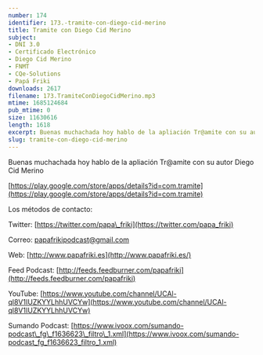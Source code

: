 ```yaml
---
number: 174
identifier: 173.-tramite-con-diego-cid-merino
title: Tramite con Diego Cid Merino
subject:
- DNI 3.0
- Certificado Electrónico
- Diego Cid Merino
- FNMT
- CQe-Solutions
- Papá Friki
downloads: 2617
filename: 173.TramiteConDiegoCidMerino.mp3
mtime: 1685124684
pub_mtime: 0
size: 11630616
length: 1618
excerpt: Buenas muchachada hoy hablo de la apliación Tr@amite con su autor Diego Cid Merino
slug: tramite-con-diego-cid-merino
---
```

Buenas muchachada hoy hablo de la apliación Tr@amite con su autor Diego Cid Merino

[https://play.google.com/store/apps/details?id=com.tramite](https://play.google.com/store/apps/details?id=com.tramite)

Los métodos de contacto:

Twitter: [https://twitter.com/papa\_friki](https://twitter.com/papa_friki)

Correo: [papafrikipodcast@gmail.com](https://archive.org/details/papafrikipodast@gmail.com)

Web: [http://www.papafriki.es](http://www.papafriki.es/)

Feed Podcast: [http://feeds.feedburner.com/papafriki](http://feeds.feedburner.com/papafriki)

YouTube: [https://www.youtube.com/channel/UCAl-ql8V1IUZKYYLhhUVCYw](https://www.youtube.com/channel/UCAl-ql8V1IUZKYYLhhUVCYw)

Sumando Podcast: [https://www.ivoox.com/sumando-podcast\_fg\_f1636623\_filtro\_1.xml](https://www.ivoox.com/sumando-podcast_fg_f1636623_filtro_1.xml)
